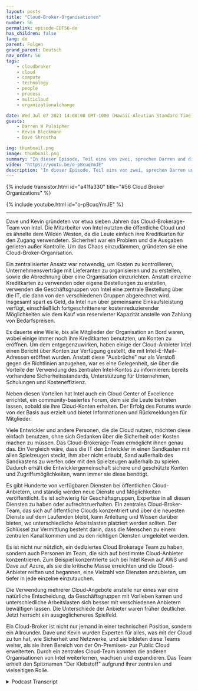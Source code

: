 ```yaml
---
layout: posts
title: "Cloud-Broker-Organisationen"
number: 56
permalink: episode-EDT56-de
has_children: false
lang: de
parent: Folgen
grand_parent: Deutsch
nav_order: 56
tags:
    - cloudbroker
    - cloud
    - compute
    - technology
    - people
    - process
    - multicloud
    - organizationalchange

date: Wed Jul 07 2021 14:00:00 GMT-1000 (Hawaii-Aleutian Standard Time)
guests:
    - Darren W Pulsipher
    - Kevin Bleckmann
    - Dave Shrestha

img: thumbnail.png
image: thumbnail.png
summary: "In dieser Episode, Teil eins von zwei, sprechen Darren und die Intel Cloud Solution Architects Dave Shrestha und Kevin Bleckman über die Bedeutung einer Cloud-Broker-Organisation. Dave und Kevin gründeten vor etwa sieben Jahren das Cloud-Brokerage-Team von Intel. Die Mitarbeiter von Intel nutzten die öffentliche Cloud, und es war wie im Wilden Westen, in dem die Leute einfach ihre Kreditkarten für den Zugriff nutzen. Sicherheit war ein Problem und die Ausgaben gerieten außer Kontrolle. Um das Chaos einzudämmen, haben sie eine Cloud-Broker-Organisation geschaffen."
video: "https://youtu.be/o-pBcuqYmJE"
description: "In dieser Episode, Teil eins von zwei, sprechen Darren und die Intel Cloud Solution Architects Dave Shrestha und Kevin Bleckman über die Bedeutung einer Cloud-Broker-Organisation. Dave und Kevin gründeten vor etwa sieben Jahren das Cloud-Brokerage-Team von Intel. Die Mitarbeiter von Intel nutzten die öffentliche Cloud, und es war wie im Wilden Westen, in dem die Leute einfach ihre Kreditkarten für den Zugriff nutzen. Sicherheit war ein Problem und die Ausgaben gerieten außer Kontrolle. Um das Chaos einzudämmen, haben sie eine Cloud-Broker-Organisation geschaffen."
---
```


<div>
{% include transistor.html id="a41fa330" title="#56 Cloud Broker Organizations" %}

{% include youtube.html id="o-pBcuqYmJE" %}
</div>

---

Dave und Kevin gründeten vor etwa sieben Jahren das Cloud-Brokerage-Team von Intel. Die Mitarbeiter von Intel nutzten die öffentliche Cloud und es ähnelte dem Wilden Westen, da die Leute einfach ihre Kreditkarten für den Zugang verwendeten. Sicherheit war ein Problem und die Ausgaben gerieten außer Kontrolle. Um das Chaos einzudämmen, gründeten sie eine Cloud-Broker-Organisation.

Ein zentralisierter Ansatz war notwendig, um Kosten zu kontrollieren, Unternehmensverträge mit Lieferanten zu organisieren und zu erstellen, sowie die Abrechnung über eine Organisation einzurichten. Anstatt einzelne Kreditkarten zu verwenden oder eigene Bestellungen zu erstellen, verwenden die Geschäftsgruppen von Intel eine zentrale Bestellung über die IT, die dann von den verschiedenen Gruppen abgerechnet wird. Insgesamt spart es Geld, da Intel nun über gemeinsame Einkaufsleistung verfügt, einschließlich fortgeschrittenerer kostenreduzierender Möglichkeiten wie dem Kauf von reservierter Kapazität anstelle von Zahlung von Bedarfspreisen.

Es dauerte eine Weile, bis alle Mitglieder der Organisation an Bord waren, wobei einige immer noch ihre Kreditkarten benutzten, um Konten zu eröffnen. Um dem entgegenzuwirken, haben einige der Cloud-Anbieter Intel einen Bericht über Konten zur Verfügung gestellt, die mit Intel-E-Mail-Adressen eröffnet wurden. Anstatt diese "Ausbrüche" nur als Verstoß gegen die Richtlinien anzugehen, war es eine Gelegenheit, sie über die Vorteile der Verwendung des zentralen Intel-Kontos zu informieren: bereits vorhandene Sicherheitsstandards, Unterstützung für Unternehmen, Schulungen und Kosteneffizienz.

Neben diesen Vorteilen hat Intel auch ein Cloud Center of Excellence errichtet, ein community-basiertes Forum, dem sie die Leute beitreten lassen, sobald sie ihre Cloud-Konten erhalten. Der Erfolg des Forums wurde von der Basis aus erzielt und bietet Informationen und Rückmeldungen für Mitglieder.

Viele Entwickler und andere Personen, die die Cloud nutzen, möchten diese einfach benutzen, ohne sich Gedanken über die Sicherheit oder Kosten machen zu müssen. Das Cloud-Brokerage-Team ermöglicht ihnen genau das. Ein Vergleich wäre, dass die IT den Entwickler in einen Sandkasten mit allen Spielzeugen steckt, ihm aber nicht erlaubt, Sand außerhalb des Sandkastens zu werfen oder mit den Spielzeugen außerhalb zu spielen. Dadurch erhält die Entwicklergemeinschaft sichere und geschützte Konten und Zugriffsmöglichkeiten, wann immer sie diese benötigt.

Es gibt Hunderte von verfügbaren Diensten bei öffentlichen Cloud-Anbietern, und ständig werden neue Dienste und Möglichkeiten veröffentlicht. Es ist schwierig für Geschäftsgruppen, Expertise in all diesen Diensten zu haben oder aufrechtzuerhalten. Ein zentrales Cloud-Broker-Team, das sich auf öffentliche Clouds konzentriert und über die neuesten Dienste auf dem Laufenden bleibt, kann Anleitung und Wissen darüber bieten, wo unterschiedliche Arbeitslasten platziert werden sollten. Der Schlüssel zur Vermittlung besteht darin, dass die Menschen zu einem zentralen Kanal kommen und zu den richtigen Diensten umgeleitet werden.

Es ist nicht nur nützlich, ein dediziertes Cloud Brokerage Team zu haben, sondern auch Personen im Team, die sich auf bestimmte Cloud-Anbieter konzentrieren. Zum Beispiel konzentrierte sich bei Intel Kevin auf AWS und Dave auf Azure, als sie die kritische Masse erreichten und die Cloud-Anbieter reiften und begannen, eine Vielzahl von Diensten anzubieten, um tiefer in jede einzelne einzutauchen.

Die Verwendung mehrerer Cloud-Angebote anstelle nur eines war eine natürliche Entscheidung, da Geschäftsgruppen mit Vorlieben kamen und unterschiedliche Arbeitslasten sich besser mit verschiedenen Anbietern bewältigen lassen. Die Unterschiede der Anbieter waren früher deutlicher. Jetzt herrscht ein ausgeglicheneres Spielfeld.

Ein Cloud-Broker ist nicht nur jemand in einer technischen Position, sondern ein Allrounder. Dave und Kevin wurden Experten für alles, was mit der Cloud zu tun hat, wie Sicherheit und Netzwerke, und sie bildeten diese Teams weiter, als sie ihren Bereich von der On-Premises- zur Public Cloud erweiterten. Durch ein zentrales Cloud-Team konnten die anderen Organisationen von Intel weiterlernen, wachsen und expandieren. Das Team erhielt den Spitznamen "Der Klebstoff" aufgrund ihrer zentralen und vielseitigen Rolle.



<details>
<summary> Podcast Transcript </summary>

<p></p>

</details>
